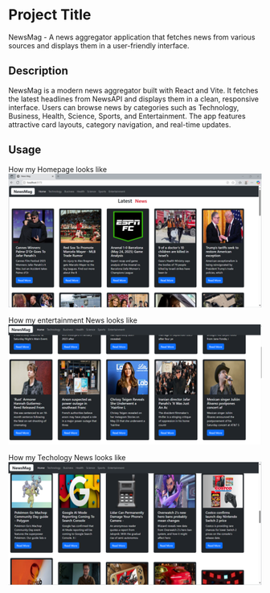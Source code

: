 # Project Title
NewsMag - A news aggregator application that fetches news from various sources and displays them in a user-friendly interface.

## Description
NewsMag is a modern news aggregator built with React and Vite. It fetches the latest headlines from NewsAPI and displays them in a clean, responsive interface. Users can browse news by categories such as Technology, Business, Health, Science, Sports, and Entertainment. The app features attractive card layouts, category navigation, and real-time updates.

## Usage

How my Homepage looks like
![Homepage Screenshot](./src/assets/home.png)

How my entertainment News looks like
![Homepage Screenshot](./src/assets/entertainment.png)
 
How my Techology News looks like
![Homepage Screenshot](./src/assets/tech.png)